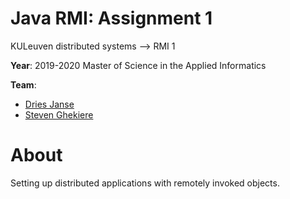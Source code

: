 # Java RMI: Assignment 1
KULeuven distributed systems --> RMI 1

**Year**: 2019-2020 Master of Science in the Applied Informatics

**Team**:
* [Dries Janse](https://github.com/r0627054)
* [Steven Ghekiere](https://github.com/StevenGhe)

# About
Setting up distributed applications with remotely invoked objects.
